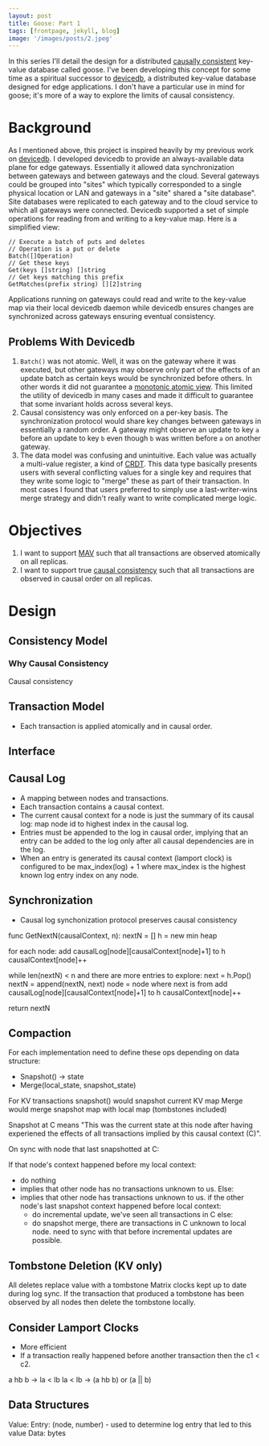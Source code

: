 ```yaml
---
layout: post
title: Goose: Part 1
tags: [frontpage, jekyll, blog]
image: '/images/posts/2.jpeg'
---
```


In this series I'll detail the design for a distributed
[causally consistent](https://jepsen.io/consistency/models/causal) key-value
database called goose. I've been developing this concept for some time as a
spiritual successor to [devicedb](https://github.com/jrife/devicedb), a 
distributed key-value database designed for edge applications. I don't have a
particular use in mind for goose; it's more of a way to explore the limits of
causal consistency.

# Background
As I mentioned above, this project is inspired heavily by my previous work on
[devicedb](https://github.com/jrife/devicedb). I developed devicedb to
provide an always-available data plane for edge gateways. Essentially it
allowed data synchronization between gateways and between gateways and the
cloud. Several gateways could be grouped into "sites" which typically
corresponded to a single physical location or LAN and gateways in a "site"
shared a "site database". Site databases were replicated to each gateway and
to the cloud service to which all gateways were connected. Devicedb supported
a set of simple operations for reading from and writing to a key-value map. Here
is a simplified view:

```
// Execute a batch of puts and deletes
// Operation is a put or delete
Batch([]Operation)
// Get these keys
Get(keys []string) []string
// Get keys matching this prefix
GetMatches(prefix string) [][2]string
```

Applications running on gateways could read and write to the key-value map via
their local devicedb daemon while devicedb ensures changes are synchronized
across gateways ensuring eventual consistency. 

## Problems With Devicedb
1. `Batch()` was not atomic. Well, it was on the gateway where it was executed,
   but other gateways may observe only part of the effects of an update batch
   as certain keys would be synchronized before others. In other words it did
   not guarantee a 
   [monotonic atomic view](https://jepsen.io/consistency/models/monotonic-atomic-view). This limited the utility of devicedb in many cases
   and made it difficult to guarantee that some invariant holds across several
   keys.
2. Causal consistency was only enforced on a per-key basis. The synchronization
   protocol would share key changes between gateways in essentially a random
   order. A gateway might observe an update to key `a` before an update to key
   `b` even though `b` was written before `a` on another gateway.
3. The data model was confusing and unintuitive. Each value was actually a
   multi-value register, a kind of
   [CRDT](https://en.wikipedia.org/wiki/Conflict-free_replicated_data_type).
   This data type basically presents users with several conflicting
   values for a single key and requires that they write some logic to "merge"
   these as part of their transaction. In most cases I found that users
   preferred to simply use a last-writer-wins merge strategy and didn't really
   want to write complicated merge logic.

# Objectives
1. I want to support 
   [MAV](https://jepsen.io/consistency/models/monotonic-atomic-view) such that
   all transactions are observed atomically on all replicas.
2. I want to support true
   [causal consistency](https://jepsen.io/consistency/models/causal) such that
   all transactions are observed in causal order on all replicas.

# Design
## Consistency Model
### Why Causal Consistency
Causal consistency

## Transaction Model
* Each transaction is applied atomically and in causal order.

## Interface

## Causal Log
* A mapping between nodes and transactions.
* Each transaction contains a causal context.
* The current causal context for a node is just the summary
  of its causal log: map node id to highest index in the causal log.
* Entries must be appended to the log in causal order, implying that an entry can be added to the log only after all causal dependencies are in the log.
* When an entry is generated its causal context (lamport clock) is configured to be max_index(log) + 1 where max_index is the highest known log entry index on any node.
  
## Synchronization
* Causal log synchonization protocol preserves causal consistency

func GetNextN(causalContext, n):
  nextN = []
  h = new min heap

  for each node:
    add causalLog[node][causalContext[node]+1] to h
    causalContext[node]++

  while len(nextN) < n and there are more entries to explore:
    next = h.Pop()
    nextN = append(nextN, next)
    node = node where next is from
    add causalLog[node][causalContext[node]+1] to h
    causalContext[node]++

  return nextN

## Compaction
For each implementation need to define these ops depending on data structure:

- Snapshot() -> state
- Merge(local_state, snapshot_state)

For KV transactions snapshot() would snapshot current KV map
Merge would merge snapshot map with local map (tombstones included)

Snapshot at C means
"This was the current state at this node after having experiened 
 the effects of all transactions implied by this causal context (C)".

On sync with node that last snapshotted at C:

If that node's context happened before my local context:
  - do nothing
  - implies that other node has no transactions unknown to us.
Else:
  - implies that other node has transactions unknown to us.
  if the other node's last snapshot context happened before local context:
    - do incremental update, we've seen all transactions in C
  else:
    - do snapshot merge, there are transactions in C unknown to local node.
      need to sync with that before incremental updates are possible.

## Tombstone Deletion (KV only)
All deletes replace value with a tombstone
Matrix clocks kept up to date during log sync.
If the transaction that produced a tombstone has been
observed by all nodes then delete the tombstone locally.

## Consider Lamport Clocks
- More efficient
- If a transaction really happened before another transaction 
  then the c1 < c2.

a hb b -> la < lb
la < lb -> (a hb b) or (a || b)

## Data Structures
Value:
  Entry: (node, number) - used to determine log entry that led to this value
  Data: bytes